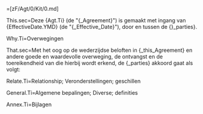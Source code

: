 =[zF/Agt/0/Kit/0.md]

This.sec=Deze {Agt.Ti} (de "{_Agreement}") is gemaakt met ingang van {EffectiveDate.YMD} (de "{_Effective_Date}"), door en tussen de {}_parties}.

Why.Ti=Overwegingen

That.sec=Met het oog op de wederzijdse beloften in {_this_Agreement} en andere goede en waardevolle overweging, de ontvangst en de toereikendheid van die hierbij wordt erkend, de {_parties} akkoord gaat als volgt:

Relate.Ti=Relationship; Veronderstellingen; geschillen

General.Ti=Algemene bepalingen; Diverse; definities

Annex.Ti=Bijlagen